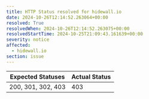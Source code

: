 ```yaml
---
title: HTTP Status resolved for hidewall.io
date: 2024-10-26T12:14:52.263064+00:00
resolved: True
resolvedWhen: 2024-10-26T12:14:52.263075+00:00
resolvedStartTime: 2024-10-25T21:09:43.161639+00:00
severity: notice
affected:
  - hidewall.io
section: issue
---
```


| Expected Statuses | Actual Status  |
|-------------------|----------------|
| 200, 301, 302, 403 | 403 |
